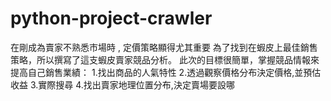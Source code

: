 # python-project-crawler

在剛成為賣家不熟悉市場時 , 定價策略顯得尤其重要 為了找到在蝦皮上最佳銷售策略，所以撰寫了這支蝦皮賣家競品分析。 此次的目標很簡單，掌握競品情報來提高自己銷售業績：
1.找出商品的人氣特性
2.透過觀察價格分布決定價格,並預估收益
3.實際搜尋
4.找出賣家地理位置分布,決定賣場要設哪
